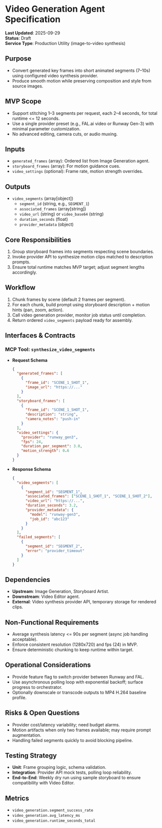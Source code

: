 # Video Generation Agent Specification

**Last Updated**: 2025-09-29  
**Status**: Draft  
**Service Type**: Production Utility (image-to-video synthesis)

## Purpose
- Convert generated key frames into short animated segments (7–10s) using configured video synthesis provider.
- Produce smooth motion while preserving composition and style from source images.

## MVP Scope
- Support stitching 1–3 segments per request, each 2–4 seconds, for total runtime <= 12 seconds.
- Use a single provider preset (e.g., FAL.ai video or Runway Gen-3) with minimal parameter customization.
- No advanced editing, camera cuts, or audio muxing.

## Inputs
- `generated_frames` (array): Ordered list from Image Generation agent.
- `storyboard_frames` (array): For motion guidance cues.
- `video_settings` (optional): Frame rate, motion strength overrides.

## Outputs
- `video_segments` (array[object])
  - `segment_id` (string, e.g., `SEGMENT_1`)
  - `associated_frames` (array[string])
  - `video_url` (string) or `video_base64` (string)
  - `duration_seconds` (float)
  - `provider_metadata` (object)

## Core Responsibilities
1. Group storyboard frames into segments respecting scene boundaries.
2. Invoke provider API to synthesize motion clips matched to description prompts.
3. Ensure total runtime matches MVP target; adjust segment lengths accordingly.

## Workflow
1. Chunk frames by scene (default 2 frames per segment).
2. For each chunk, build prompt using storyboard description + motion hints (pan, zoom, action).
3. Call video generation provider, monitor job status until completion.
4. Return ordered `video_segments` payload ready for assembly.

## Interfaces & Contracts
### MCP Tool: `synthesize_video_segments`
- **Request Schema**
  ```json
  {
    "generated_frames": [
      {
        "frame_id": "SCENE_1_SHOT_1",
        "image_url": "https://..."
      }
    ],
    "storyboard_frames": [
      {
        "frame_id": "SCENE_1_SHOT_1",
        "description": "string",
        "camera_notes": "push-in"
      }
    ],
    "video_settings": {
      "provider": "runway_gen3",
      "fps": 24,
      "duration_per_segment": 3.0,
      "motion_strength": 0.6
    }
  }
  ```
- **Response Schema**
  ```json
  {
    "video_segments": [
      {
        "segment_id": "SEGMENT_1",
        "associated_frames": ["SCENE_1_SHOT_1", "SCENE_1_SHOT_2"],
        "video_url": "https://...",
        "duration_seconds": 3.2,
        "provider_metadata": {
          "model": "runway-gen3",
          "job_id": "abc123"
        }
      }
    ],
    "failed_segments": [
      {
        "segment_id": "SEGMENT_2",
        "error": "provider_timeout"
      }
    ]
  }
  ```

## Dependencies
- **Upstream**: Image Generation, Storyboard Artist.
- **Downstream**: Video Editor agent.
- **External**: Video synthesis provider API, temporary storage for rendered clips.

## Non-Functional Requirements
- Average synthesis latency <= 90s per segment (async job handling acceptable).
- Enforce consistent resolution (1280x720) and fps (24) in MVP.
- Ensure deterministic chunking to keep runtime within target.

## Operational Considerations
- Provide feature flag to switch provider between Runway and FAL.
- Use asynchronous polling loop with exponential backoff; surface progress to orchestrator.
- Optionally downscale or transcode outputs to MP4 H.264 baseline profile.

## Risks & Open Questions
- Provider cost/latency variability; need budget alarms.
- Motion artifacts when only two frames available; may require prompt augmentation.
- Handling failed segments quickly to avoid blocking pipeline.

## Testing Strategy
- **Unit**: Frame grouping logic, schema validation.
- **Integration**: Provider API mock tests, polling loop reliability.
- **End-to-End**: Weekly dry run using sample storyboard to ensure compatibility with Video Editor.

## Metrics
- `video_generation.segment_success_rate`
- `video_generation.avg_latency_ms`
- `video_generation.runtime_seconds_total`
